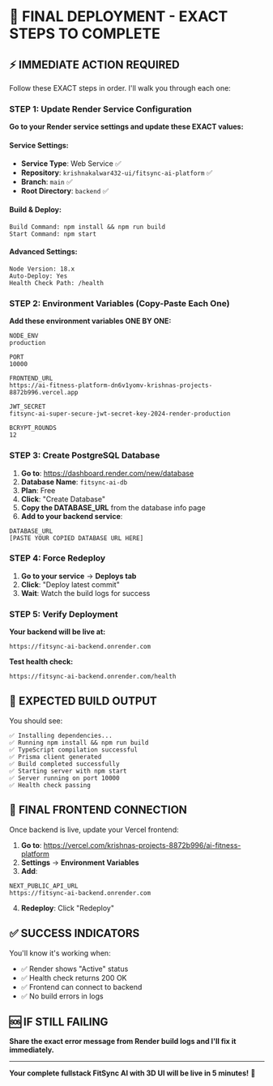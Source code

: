 # 🚀 FINAL DEPLOYMENT - EXACT STEPS TO COMPLETE

## ⚡ IMMEDIATE ACTION REQUIRED

Follow these EXACT steps in order. I'll walk you through each one:

### STEP 1: Update Render Service Configuration

**Go to your Render service settings and update these EXACT values:**

#### **Service Settings:**
- **Service Type**: Web Service ✅
- **Repository**: `krishnakalwar432-ui/fitsync-ai-platform` ✅
- **Branch**: `main` ✅
- **Root Directory**: `backend` ✅

#### **Build & Deploy:**
```
Build Command: npm install && npm run build
Start Command: npm start
```

#### **Advanced Settings:**
```
Node Version: 18.x
Auto-Deploy: Yes
Health Check Path: /health
```

### STEP 2: Environment Variables (Copy-Paste Each One)

**Add these environment variables ONE BY ONE:**

```
NODE_ENV
production
```

```
PORT
10000
```

```
FRONTEND_URL
https://ai-fitness-platform-dn6v1yomv-krishnas-projects-8872b996.vercel.app
```

```
JWT_SECRET
fitsync-ai-super-secure-jwt-secret-key-2024-render-production
```

```
BCRYPT_ROUNDS
12
```

### STEP 3: Create PostgreSQL Database

1. **Go to**: https://dashboard.render.com/new/database
2. **Database Name**: `fitsync-ai-db`
3. **Plan**: Free
4. **Click**: "Create Database"
5. **Copy the DATABASE_URL** from the database info page
6. **Add to your backend service**:
```
DATABASE_URL
[PASTE YOUR COPIED DATABASE URL HERE]
```

### STEP 4: Force Redeploy

1. **Go to your service** → **Deploys tab**
2. **Click**: "Deploy latest commit"
3. **Wait**: Watch the build logs for success

### STEP 5: Verify Deployment

**Your backend will be live at:**
```
https://fitsync-ai-backend.onrender.com
```

**Test health check:**
```
https://fitsync-ai-backend.onrender.com/health
```

## 🎯 EXPECTED BUILD OUTPUT

You should see:
```
✅ Installing dependencies...
✅ Running npm install && npm run build
✅ TypeScript compilation successful
✅ Prisma client generated
✅ Build completed successfully
✅ Starting server with npm start
✅ Server running on port 10000
✅ Health check passing
```

## 🔗 FINAL FRONTEND CONNECTION

Once backend is live, update your Vercel frontend:

1. **Go to**: https://vercel.com/krishnas-projects-8872b996/ai-fitness-platform
2. **Settings** → **Environment Variables**
3. **Add**:
```
NEXT_PUBLIC_API_URL
https://fitsync-ai-backend.onrender.com
```
4. **Redeploy**: Click "Redeploy"

## ✅ SUCCESS INDICATORS

You'll know it's working when:
- ✅ Render shows "Active" status
- ✅ Health check returns 200 OK
- ✅ Frontend can connect to backend
- ✅ No build errors in logs

## 🆘 IF STILL FAILING

**Share the exact error message from Render build logs and I'll fix it immediately.**

---

**Your complete fullstack FitSync AI with 3D UI will be live in 5 minutes!** 🚀
